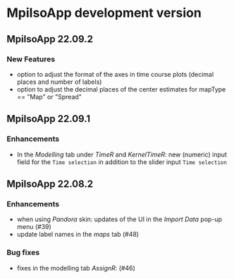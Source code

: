 # MpiIsoApp development version

## MpiIsoApp 22.09.2

### New Features
- option to adjust the format of the axes in time course plots (decimal places and number of labels)
- option to adjust the decimal places of the center estimates for mapType == "Map" or "Spread"

## MpiIsoApp 22.09.1

### Enhancements
- In the _Modelling_ tab under _TimeR_ and _KernelTimeR_: new (numeric) input field for the
`Time selection` in addition to the slider input `Time selection`

## MpiIsoApp 22.08.2

### Enhancements
- when using _Pandora_ skin: updates of the UI in the _Import Data_ pop-up menu (#39)
- update label names in the _maps_ tab (#48)

### Bug fixes

- fixes in the modelling tab _AssignR_: (#46)
